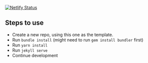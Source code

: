 [![Netlify Status](https://api.netlify.com/api/v1/badges/3e1010a7-45ab-44db-89b1-474734f0209e/deploy-status)](https://app.netlify.com/sites/pedantic-ramanujan-00d336/deploys)

## Steps to use
- Create a new repo, using this one as the template.
- Run `bundle install` (might need to run `gem install bundler` first)
- Run `yarn install`
- Run `jekyll serve`
- Continue development
